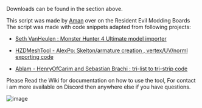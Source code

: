 Downloads can be found in the section above.

This script was made by [Aman](https://residentevilmodding.boards.net/user/856) over on the Resident Evil Modding Boards
The script was made with code snippets adapted from following projects:

*    [Seth VanHeulen : Monster Hunter 4 Ultimate model importer](https://github.com/svanheulen/mhff/tree/master)

*    [HZDMeshTool - AlexPo: Skelton/armature creation , vertex/UV/norml exporting code](https://github.com/AlexP0/HZDMeshTool)

*    [Ablam - HenryOfCarim and Sebastian Brachi : tri-list to tri-strip code](https://github.com/HenryOfCarim/albam_reloaded)

Please Read the Wiki for documentation on how to use the tool, For contact i am more available on Discord then anywhere else if you have questions. 

![image](https://github.com/user-attachments/assets/30ed05b8-d2ca-46d4-abed-2fa022f0ec44)
